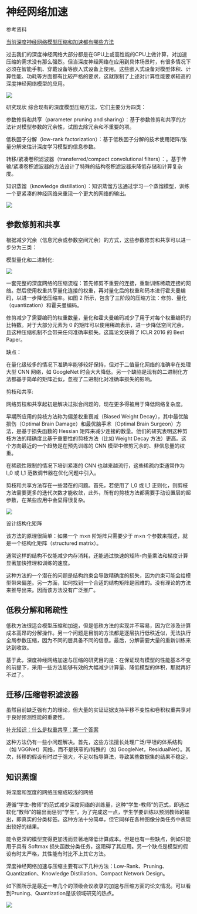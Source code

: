 神经网络加速
====

参考资料

[当前深度神经网络模型压缩和加速都有哪些方法](https://zhuanlan.zhihu.com/p/36051603)


过去我们的深度神经网络大部分都是在GPU上或高性能的CPU上做计算，对加速压缩的需求没有那么强烈。但当深度神经网络在应用到具体场景时，有很多情况下必须在智能手机、穿戴设备等嵌入式设备上使用。这些嵌入式设备对模型体积、计算性能、功耗等方面都有比较严格的要求，这就限制了上述对计算性能要求较高的深度神经网络模型的应用。

![](https://pic3.zhimg.com/80/v2-1ed310983131c8480d4427025c1ea97a_hd.jpg)


研究现状
综合现有的深度模型压缩方法，它们主要分为四类：

参数修剪和共享（parameter pruning and sharing）：基于参数修剪和共享的方法针对模型参数的冗余性，试图去除冗余和不重要的项。

低秩因子分解（low-rank factorization）：基于低秩因子分解的技术使用矩阵/张量分解来估计深度学习模型的信息参数。

转移/紧凑卷积滤波器（transferred/compact convolutional filters）：。基于传输/紧凑卷积滤波器的方法设计了特殊的结构卷积滤波器来降低存储和计算复杂度。

知识蒸馏（knowledge distillation）：知识蒸馏方法通过学习一个蒸馏模型，训练一个更紧凑的神经网络来重现一个更大的网络的输出。

![](https://pic2.zhimg.com/80/v2-40d105acac9439f75fb60702f591bd5b_hd.jpg)

参数修剪和共享
----

根据减少冗余（信息冗余或参数空间冗余）的方式，这些参数修剪和共享可以进一步分为三类：


模型量化和二进制化:


![](https://pic2.zhimg.com/80/v2-9a378037c4026a7a4d81f8254e206eda_hd.jpg)

一套完整的深度网络的压缩流程：首先修剪不重要的连接，重新训练稀疏连接的网络。然后使用权重共享量化连接的权重，再对量化后的权重和码本进行霍夫曼编码，以进一步降低压缩率。如图 2 所示，包含了三阶段的压缩方法：修剪、量化（quantization）和霍夫曼编码。

修剪减少了需要编码的权重数量，量化和霍夫曼编码减少了用于对每个权重编码的比特数。对于大部分元素为 0 的矩阵可以使用稀疏表示，进一步降低空间冗余，且这种压缩机制不会带来任何准确率损失。这篇论文获得了 ICLR 2016 的 Best Paper。

缺点：

在量化级较多的情况下准确率能够较好保持，但对于二值量化网络的准确率在处理大型 CNN 网络，如 GoogleNet 时会大大降低。另一个缺陷是现有的二进制化方法都基于简单的矩阵近似，忽视了二进制化对准确率损失的影响。

剪枝和共享:

网络剪枝和共享起初是解决过拟合问题的，现在更多得被用于降低网络复杂度。

早期所应用的剪枝方法称为偏差权重衰减（Biased Weight Decay），其中最优脑损伤（Optimal Brain Damage）和最优脑手术（Optimal Brain Surgeon）方法，是基于损失函数的 Hessian 矩阵来减少连接的数量。他们的研究表明这种剪枝方法的精确度比基于重要性的剪枝方法（比如 Weight Decay 方法）更高。这个方向最近的一个趋势是在预先训练的 CNN 模型中修剪冗余的、非信息量的权重。

在稀疏性限制的情况下培训紧凑的 CNN 也越来越流行，这些稀疏约束通常作为 l_0 或 l_1 范数调节器在优化问题中引入。

剪枝和共享方法存在一些潜在的问题。首先，若使用了 l_0 或 l_1 正则化，则剪枝方法需要更多的迭代次数才能收敛，此外，所有的剪枝方法都需要手动设置层的超参数，在某些应用中会显得很复杂。

![](https://pic2.zhimg.com/80/v2-a142cf6b751e5ad987d0997d27413415_hd.jpg)

设计结构化矩阵

该方法的原理很简单：如果一个 m×n 阶矩阵只需要少于 m×n 个参数来描述，就是一个结构化矩阵（structured matrix）。

通常这样的结构不仅能减少内存消耗，还能通过快速的矩阵-向量乘法和梯度计算显著加快推理和训练的速度。

这种方法的一个潜在的问题是结构约束会导致精确度的损失，因为约束可能会给模型带来偏差。另一方面，如何找到一个合适的结构矩阵是困难的。没有理论的方法来推导出来。因而该方法没有广泛推广。


低秩分解和稀疏性
----

低秩方法很适合模型压缩和加速，但是低秩方法的实现并不容易，因为它涉及计算成本高昂的分解操作。另一个问题是目前的方法都是逐层执行低秩近似，无法执行全局参数压缩，因为不同的层具备不同的信息。最后，分解需要大量的重新训练来达到收敛。

基于此，深度神经网络加速与压缩的研究目的是：在保证现有模型的性能基本不变的前提下，采用一些方法能够有效的大幅减少计算量、降低模型的体积，那就再好不过了。

迁移/压缩卷积滤波器
----

虽然目前缺乏强有力的理论，但大量的实证证据支持平移不变性和卷积权重共享对于良好预测性能的重要性。

[补充知识：什么是权重共享：第一个答案](https://www.zhihu.com/question/47158818)

这种方法仍有一些小问题解决。首先，这些方法擅长处理广泛/平坦的体系结构（如 VGGNet）网络，而不是狭窄的/特殊的（如 GoogleNet，ResidualNet）。其次，转移的假设有时过于强大，不足以指导算法，导致某些数据集的结果不稳定。

知识蒸馏
----

将深度和宽度的网络压缩成较浅的网络

遵循“学生-教师”的范式减少深度网络的训练量，这种“学生-教师”的范式，即通过软化“教师”的输出而惩罚“学生”。为了完成这一点，学生学要训练以预测教师的输出，即真实的分类标签。这种方法十分简单，但它同样在各种图像分类任务中表现出较好的结果。

能令更深的模型变得更加浅而显著地降低计算成本。但是也有一些缺点，例如只能用于具有 Softmax 损失函数分类任务，这阻碍了其应用。另一个缺点是模型的假设有时太严格，其性能有时比不上其它方法。



深度神经网络加速与压缩主要有以下几种方法：Low-Rank、Pruning、Quantization、Knowledge Distillation、Compact Network Design。

如下图所示是最近一年几个的顶级会议收录的加速与压缩方面的论文情况。可以看到Pruning、Quantization是该领域研究的热点。

![](https://pic3.zhimg.com/80/v2-45f95cc463109b2bc0490429523bfb6c_hd.jpg)



